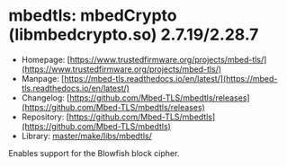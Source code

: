 # mbedtls: mbedCrypto (libmbedcrypto.so) 2.7.19/2.28.7
 - Homepage: [https://www.trustedfirmware.org/projects/mbed-tls/](https://www.trustedfirmware.org/projects/mbed-tls/)
 - Manpage: [https://mbed-tls.readthedocs.io/en/latest/](https://mbed-tls.readthedocs.io/en/latest/)
 - Changelog: [https://github.com/Mbed-TLS/mbedtls/releases](https://github.com/Mbed-TLS/mbedtls/releases)
 - Repository: [https://github.com/Mbed-TLS/mbedtls](https://github.com/Mbed-TLS/mbedtls)
 - Library: [master/make/libs/mbedtls/](https://github.com/Freetz-NG/freetz-ng/tree/master/make/libs/mbedtls/)

Enables support for the Blowfish block cipher.
